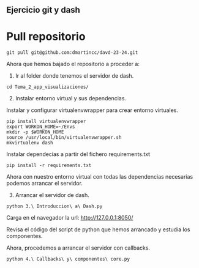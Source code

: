 ## Ejercicio git y dash

# Pull repositorio

```
git pull git@github.com:dmartincc/davd-23-24.git
```
Ahora que hemos bajado el repositorio a proceder a:

1. Ir al folder donde tenemos el servidor de dash.

```
cd Tema_2_app_visualizaciones/ 
```

2. Instalar entorno virtual y sus dependencias.

Instalar y configurar virtualenvwrapper para crear entorno virtuales.

````
pip install virtualenvwrapper
export WORKON_HOME=~/Envs
mkdir -p $WORKON_HOME
source /usr/local/bin/virtualenvwrapper.sh
mkvirtualenv dash
````
Instalar dependecias a partir del fichero requirements.txt

```
pip install -r requirements.txt
```

Ahora con nuestro entorno virtual con todas las dependencias necesarias podemos arrancar el servidor.

3. Arrancar el servidor de dash.

```
python 3.\ Introduccion\ a\ Dash.py
```

Carga en el navegador la url: http://127.0.0.1:8050/

Revisa el código del script de python que hemos arrancado y estudia los componentes.

Ahora, procedemos a arrancar el servidor con callbacks.

```
python 4.\ Callbacks\ y\ componentes\ core.py
```






